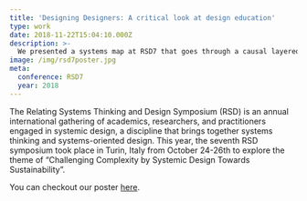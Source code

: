 ```yaml
---
title: 'Designing Designers: A critical look at design education'
type: work
date: 2018-11-22T15:04:10.000Z
description: >-
  We presented a systems map at RSD7 that goes through a causal layered analysis of the design education system, and imagines a different system by shifting the core myth from "independence" to "interdependence."
image: /img/rsd7poster.jpg
meta:
  conference: RSD7
  year: 2018
---
```


The Relating Systems Thinking and Design Symposium (RSD) is an annual international gathering of academics, researchers, and practitioners engaged in systemic design, a discipline that brings together systems thinking and systems-oriented design. This year, the seventh RSD symposium took place in Turin, Italy from October 24-26th to explore the theme of “Challenging Complexity by Systemic Design Towards Sustainability”.

You can checkout our poster [here](/docs/DesigningDesignersRSD7.pdf).